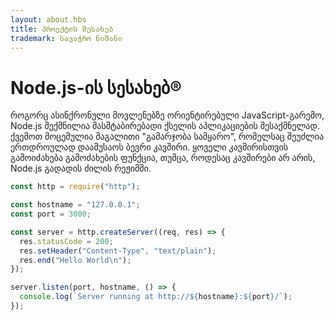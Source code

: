 ```yaml
---
layout: about.hbs
title: პროექტის შესახებ
trademark: სავაჭრო ნიშანი
---
```


# Node.js-ის სესახებ®

როგორც ასინქრონული მოვლენებზე ორიენტირებული JavaScript-გარემო, Node.js შექმნილია 
მასშტაბირებადი ქსელის აპლიკაციების შესაქმნელად. ქვემოთ მოცემულია მაგალითი "გამარჯობა სამყარო",
რომელსაც შეუძლია ერთდროულად დაამუსაოს ბევრი კავშირი. ყოველი კავშირისთვის გამოიძახება გამოძახების 
ფუნქცია, თუმცა, როდესაც კავშირები არ არის, Node.js გადადის ძილის რეჟიმში.

```javascript
const http = require("http");

const hostname = "127.0.0.1";
const port = 3000;

const server = http.createServer((req, res) => {
  res.statusCode = 200;
  res.setHeader("Content-Type", "text/plain");
  res.end("Hello World\n");
});

server.listen(port, hostname, () => {
  console.log(`Server running at http://${hostname}:${port}/`);
});
```